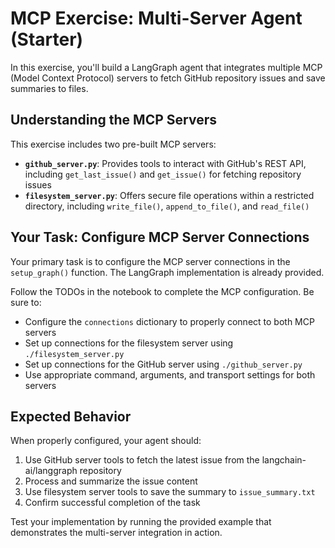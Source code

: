 # MCP Exercise: Multi-Server Agent (Starter)

In this exercise, you'll build a LangGraph agent that integrates multiple MCP (Model Context Protocol) servers to fetch GitHub repository issues and save summaries to files.

## Understanding the MCP Servers

This exercise includes two pre-built MCP servers:

- **`github_server.py`**: Provides tools to interact with GitHub's REST API, including `get_last_issue()` and `get_issue()` for fetching repository issues
- **`filesystem_server.py`**: Offers secure file operations within a restricted directory, including `write_file()`, `append_to_file()`, and `read_file()`

## Your Task: Configure MCP Server Connections

Your primary task is to configure the MCP server connections in the `setup_graph()` function. The LangGraph implementation is already provided.

Follow the TODOs in the notebook to complete the MCP configuration. Be sure to:

- Configure the `connections` dictionary to properly connect to both MCP servers
- Set up connections for the filesystem server using `./filesystem_server.py`
- Set up connections for the GitHub server using `./github_server.py`
- Use appropriate command, arguments, and transport settings for both servers

## Expected Behavior

When properly configured, your agent should:
1. Use GitHub server tools to fetch the latest issue from the langchain-ai/langgraph repository
2. Process and summarize the issue content
3. Use filesystem server tools to save the summary to `issue_summary.txt`
4. Confirm successful completion of the task

Test your implementation by running the provided example that demonstrates the multi-server integration in action.